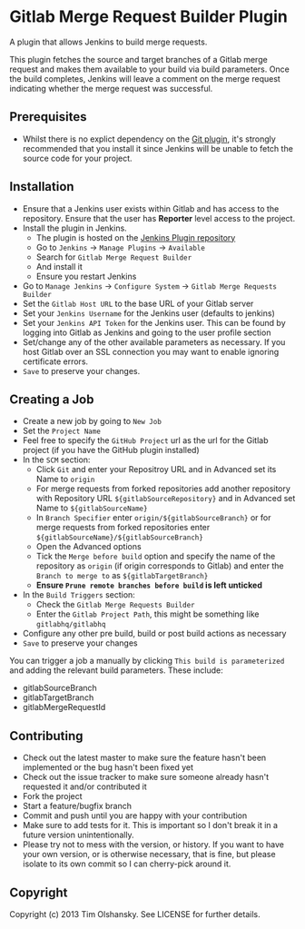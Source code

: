 # Gitlab Merge Request Builder Plugin

A plugin that allows Jenkins to build merge requests.

This plugin fetches the source and target branches of a Gitlab merge request and makes them available
to your build via build parameters. Once the build completes, Jenkins will leave a comment on the merge
request indicating whether the merge request was successful.

## Prerequisites

* Whilst there is no explict dependency on the [Git plugin](https://wiki.jenkins-ci.org/display/JENKINS/Git+Plugin),
  it's strongly recommended that you install it since Jenkins will be unable to fetch the source code for your project.

## Installation

* Ensure that a Jenkins user exists within Gitlab and has access to the repository. Ensure that the user
  has **Reporter** level access to the project.
* Install the plugin in Jenkins.
    * The plugin is hosted on the [Jenkins Plugin repository](https://wiki.jenkins-ci.org/display/JENKINS/Gitlab+Merge+Request+Builder+Plugin)
    * Go to ``Jenkins`` -> ``Manage Plugins`` -> ``Available``
    * Search for ``Gitlab Merge Request Builder``
    * And install it
    * Ensure you restart Jenkins
* Go to ``Manage Jenkins`` -> ``Configure System`` -> ``Gitlab Merge Requests Builder``
* Set the ``Gitlab Host URL`` to the base URL of your Gitlab server
* Set your ``Jenkins Username`` for the Jenkins user (defaults to jenkins)
* Set your ``Jenkins API Token`` for the Jenkins user. This can be found by logging into Gitlab as Jenkins
  and going to the user profile section
* Set/change any of the other available parameters as necessary. If you host Gitlab over an SSL connection
  you may want to enable ignoring certificate errors.
* ``Save`` to preserve your changes.

## Creating a Job

* Create a new job by going to ``New Job``
* Set the ``Project Name``
* Feel free to specify the ``GitHub Project`` url as the url for the Gitlab project (if you have the GitHub plugin installed)
* In the ``SCM`` section:
    * Click ``Git`` and enter your Repositroy URL and in Advanced set its Name to ``origin``
    * For merge requests from forked repositories add another repository with Repository URL ``${gitlabSourceRepository}`` and in Advanced set Name to ``${gitlabSourceName}``
    * In ``Branch Specifier`` enter ``origin/${gitlabSourceBranch}`` or for merge requests from forked repositories enter ``${gitlabSourceName}/${gitlabSourceBranch}``
    * Open the Advanced options
    * Tick the ``Merge before build`` option and specify the name of the repository as ``origin`` (if origin corresponds to Gitlab)
      and enter the ``Branch to merge to`` as ``${gitlabTargetBranch}``
    * **Ensure ``Prune remote branches before build`` is left unticked**
* In the ``Build Triggers`` section:
    * Check the ``Gitlab Merge Requests Builder``
    * Enter the ``Gitlab Project Path``, this might be something like ``gitlabhq/gitlabhq``
* Configure any other pre build, build or post build actions as necessary
* ``Save`` to preserve your changes

You can trigger a job a manually by clicking ``This build is parameterized`` and adding the relevant build parameters. These include:
* gitlabSourceBranch
* gitlabTargetBranch
* gitlabMergeRequestId

## Contributing

* Check out the latest master to make sure the feature hasn't been implemented or the bug hasn't been fixed yet
* Check out the issue tracker to make sure someone already hasn't requested it and/or contributed it
* Fork the project
* Start a feature/bugfix branch
* Commit and push until you are happy with your contribution
* Make sure to add tests for it. This is important so I don't break it in a future version unintentionally.
* Please try not to mess with the version, or history. If you want to have your own version, or is otherwise necessary, that is fine,
  but please isolate to its own commit so I can cherry-pick around it.

## Copyright

Copyright (c) 2013 Tim Olshansky. See LICENSE for further details.
